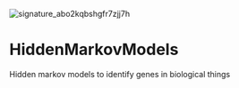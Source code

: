 ![signature_abo2kqbshgfr7zjj7h](https://cloud.githubusercontent.com/assets/7158671/16280595/0f30ac3e-38c9-11e6-8c98-5f90be4706a5.png)

# HiddenMarkovModels
Hidden  markov  models  to  identify genes  in  biological  things

